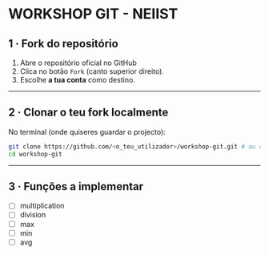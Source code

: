 # WORKSHOP GIT - NEIIST

## 1 · Fork do repositório

1. Abre o repositório oficial no GitHub  
2. Clica no botão ```Fork``` (canto superior direito).
3. Escolhe **a tua conta** como destino.

---

## 2 · Clonar o teu fork localmente

No terminal (onde quiseres guardar o projecto):

```bash
git clone https://github.com/<o_teu_utilizador>/workshop-git.git # ou com ssh key
cd workshop-git
```

---

## 3 · Funções a implementar
- [ ] multiplication
- [ ] division
- [ ] max
- [ ] min
- [ ] avg
